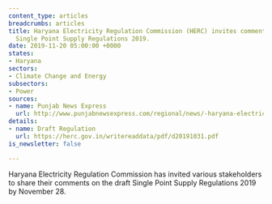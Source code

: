 ```yaml
---
content_type: articles
breadcrumbs: articles
title: Haryana Electricity Regulation Commission (HERC) invites comments on draft
  Single Point Supply Regulations 2019.
date: 2019-11-20 05:00:00 +0000
states:
- Haryana
sectors:
- Climate Change and Energy
subsectors:
- Power
sources:
- name: Punjab News Express
  url: http://www.punjabnewsexpress.com/regional/news/-haryana-electricity-regulation-commission-herc-invites-comments-on-draft-single-point-supply-regulations-2019-97183.aspx
details:
- name: Draft Regulation
  url: https://herc.gov.in/writereaddata/pdf/d20191031.pdf
is_newsletter: false

---
```

Haryana Electricity Regulation Commission has invited various stakeholders to share their comments on the draft Single Point Supply Regulations 2019 by November 28.
